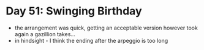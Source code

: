 # Day 51: Swinging Birthday

- the arrangement was quick, getting an acceptable version however took again a gazillion takes...
- in hindsight - I think the ending after the arpeggio is too long
